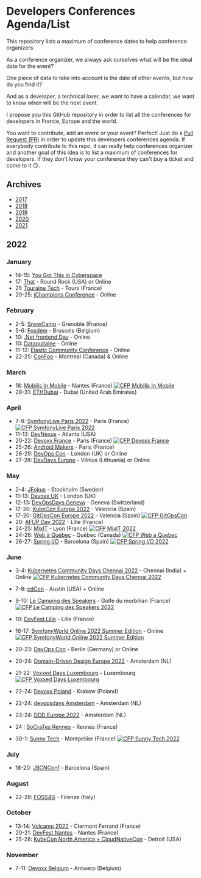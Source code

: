 # Developers Conferences Agenda/List

This repository lists a maximum of conference dates to help conference organizers.

As a conference organizer, we always ask ourselves what will be the ideal date for the event?

One piece of data to take into account is the date of other events, but how do you find it?

And as a developer, a technical lover, we want to have a calendar, we want to know when will be the next event.

I propose you this GitHub repository in order to list all the conferences for developers in France, Europe and the world.

You want to contribute, add an event or your event? Perfect! Just do a [Pull Request (PR)](https://github.com/scraly/developers-conferences-agenda/pulls) in order to update this developers conferences agenda.
If everybody contribute to this repo, it can really help conferences organizer and another goal of this idea is to list a maximum of conferences for developers.
If they don't know your conference they can't buy a ticket and come to it 😏.

## Archives

* [2017](archives/2017.md)
* [2018](archives/2018.md)
* [2019](archives/2019.md)
* [2020](archives/2020.md)
* [2021](archives/2021.md)

## 2022

### January

* 14-15: [You Got This in Cyberspace](https://yougotthis.io)
* 17: [That](https://that.us/) - Round Rock (USA) or Online
* 21: [Touraine Tech](https://touraine.tech/) - Tours (France)
* 20-25: [jChampions Conference](https://jchampionsconf.com/) - Online

### February

* 2-5: [SnowCamp](https://snowcamp.io/fr/) - Grenoble (France)
* 5-6: [Fosdem](https://fosdem.org/2022/) - Brussels (Belgium)
* 10: [.Net frontend Day](https://www.dotnet-frontend.com/) - Online 
* 10: [Dataquitaine](https://www.dataquitaine.com/2022/conference-ia-ai-datascience-ro-bordeaux-2022) - Online
* 11-12: [Elastic Community Conference](https://sessionize.com/elastic-community-conference) - Online 
* 22-25: [ConFoo](https://confoo.ca/fr/2022) - Montreal (Canada) & Online

### March

* 18: [Mobilis In Mobile](https://mobilis-in-mobile.io/) - Nantes (France) <a href="https://conference-hall.io/public/event/7MA75159U7eqMByzxmrZ"><img alt="CFP Mobilis In Mobile" src="https://img.shields.io/static/v1?label=CFP&message=01-Dec-2021-%3E31-Jan-2022&color=green"> </a>
* 29-31: [ETHDubai](https://www.ethdubaiconf.org/) - Dubai (United Arab Emirates)

### April

* 7-8: [SymfonyLive Paris 2022](https://live.symfony.com/2022-paris/) - Paris (France) <a href="https://live.symfony.com/2022-paris/cfp"><img alt="CFP SymfonyLive Paris 2022" src="https://img.shields.io/static/v1?label=CFP&message=until%2024-Jan-2022&color=green"> </a>
* 11-13: [DevNexus](https://devnexus.com/) - Atlanta (USA)
* 20-22: [Devoxx France](https://www.devoxx.fr/) - Paris (France)    <a href="https://cfp.devoxx.fr/"><img alt="CFP Devoxx France" src="https://img.shields.io/static/v1?label=CFP&message=24-Nov-2021-%3E09-Jan-2022&color=green"> </a>
* 25-26: [Android Makers](https://androidmakers.fr/) - Paris (France)
* 26-29: [DevOps Con](https://devopscon.io/london/) - London (UK) or Online
* 27-28: [DevDays Europe](https://devdays.lt/) - Vilnius (Lithuania) or Online

### May

* 2-4: [JFokus](https://www.jfokus.se/) - Stockholm (Sweden)
* 11-13: [Devoxx UK](https://www.devoxx.co.uk/) - London (UK)
* 12-13: [DevOpsDays Geneva](https://devopsdays.org/events/2022-geneva/welcome/) - Geneva (Switzerland)
* 17-20: [KubeCon Europe 2022](https://events.linuxfoundation.org/kubecon-cloudnativecon-europe-2022/) - Valencia (Spain)
* 17-20: [GitOpsCon Europe 2022](https://events.linuxfoundation.org/gitopscon-europe/) - Valencia (Spain) <a href="https://events.linuxfoundation.org/gitopscon-europe/program/cfp/"><img alt="CFP GitOpsCon" src="https://img.shields.io/static/v1?label=CFP&message=05-Jan-2022%20to%2014-Feb-2022&color=green"> </a>
* 20: [AFUP Day 2022](https://event.afup.org/) - Lille (France)
* 24-25: [MixIT](https://mixitconf.org/fr/) - Lyon (France) <a href="https://www.papercall.io/mixit2022"><img alt="CFP MixIT 2022" src="https://img.shields.io/static/v1?label=CFP&message=17-Dec-2021%20to%2002-Feb-2022&color=green"> </a>
* 24-26: [Web à Québec](https://webaquebec.org/) - Québec (Canada) <a href="https://yr21i4wwzuv.typeform.com/to/ddNC6Su7"><img alt="CFP Web a Quebec" src="https://img.shields.io/static/v1?label=CFP&message=until%2024-Jan-2022&color=green"> </a>
* 26-27: [Spring I/O](https://2022.springio.net/) - Barcelona (Spain) <a href="https://www.papercall.io/springio22"><img alt="CFP Spring I/O 2022" src="https://img.shields.io/static/v1?label=CFP&message=23-Dec-2021%20to%2001-Mar-2022&color=green"> </a>

### June

* 3-4: [Kubernetes Community Days Chennai 2022](http://www.kcdchennai.in) - Chennai (India) + Online <a href="http://www.kcdchennai.in/"><img alt="CFP Kubernetes Community Days Chennai 2022" src="https://img.shields.io/static/v1?label=CFP&message=16-Feb-2022%20to%2031-Mar-2022&color=green"> </a>
* 7-8: [cdCon](https://events.linuxfoundation.org/cdcon/) - Austin (USA) + Online
* 9-10: [Le Camping des Speakers](https://camping-speakers.fr/) - Golfe du morbihan (France) <a href="https://conference-hall.io/public/event/0Ij6N6UQOInRF9fdEm6G"><img alt="CFP Le Camping des Speakers 2022" src="https://img.shields.io/static/v1?label=CFP&message=7-Dec-2021%20to%2021-Jan-2022&color=green"> </a>
* 10: [DevFest Lille](http://devfest.gdglille.org) - Lille (France)
* 16-17: [SymfonyWorld Online 2022 Summer Edition](https://live.symfony.com/2022-world-summer/) - Online <a href="https://live.symfony.com/2022-world-summer/cfp"><img alt="CFP SymfonyWorld Online 2022 Summer Edition" src="https://img.shields.io/static/v1?label=CFP&message=%3E14-02-2022&color=green"> </a>

* 20-23: [DevOps Con](https://devopscon.io/berlin/) - Berlin (Germany) or Online
* 20-24: [Domain-Driven Design Europe 2022](https://2022.dddeurope.com/#page-top) - Amsterdam (NL)
* 21-22: [Voxxed Days Luxembourg](https://luxembourg.voxxeddays.com/en/) - Luxembourg <a href="https://vdlux20.cfp.dev/#/login"><img alt="CFP Voxxed Days Luxembourg" src="https://img.shields.io/static/v1?label=CFP&message=22-Jan-2022%20to%2001-Mar-2022&color=green"> </a>

* 22-24: [Devoxx Poland](https://devoxx.pl/) - Krakow (Poland)
* 22-24: [devopsdays Amsterdam](https://devopsdays.org/events/2022-amsterdam/welcome/) - Amsterdam (NL)
* 23-24: [DDD Europe 2022](https://dddeurope.com/) - Amsterdam (NL)
* 24 : [SoCraTes Rennes](https://socrates-rennes.github.io/) - Rennes (France)
* 30-1: [Sunny Tech](https://sunny-tech.io/) - Montpellier (France) <a href="https://conference-hall.io/public/event/m1kfbpSntxF3QBVUwoFY"><img alt="CFP Sunny Tech 2022" src="https://img.shields.io/static/v1?label=CFP&message=6-Dec-2021%20to%2027-Feb-2022&color=green"> </a>

### July

* 18-20: [JBCNConf](https://www.jbcnconf.com/2022/) - Barcelona (Spain)

### August

* 22-28: [FOSS4G](https://2022.foss4g.org/) - Firenze (Italy)

### October

* 13-14: [Volcamp 2022](https://www.volcamp.io/) - Clermont Ferrand (France)
* 20-21: [DevFest Nantes](https://devfest.gdgnantes.com/) - Nantes (France)
* 25-28: [KubeCon North America + CloudNativeCon](https://events.linuxfoundation.org/kubecon-cloudnativecon-north-america-2022/) - Detroit (USA)

### November

* 7-11: [Devoxx Belgium](https://devoxx.be/) - Antwerp (Belgium)
